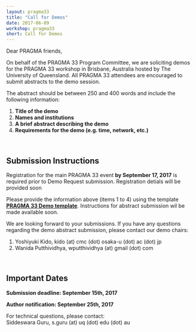 ```yaml
---
layout: pragma33
title: "Call for Demos"
date: 2017-06-09
workshop: pragma33
short: Call for Demos
---
```


Dear PRAGMA friends,

On behalf of the PRAGMA 33 Program Committee, we are soliciting demos for the
PRAGMA 33 workshop in Brisbane, Australia hosted by The University of Queensland.
All PRAGMA 33 attendees are encouraged to submit abstracts to the demo
session.
 
The abstract should be between 250 and 400 words and include the following
information: 

 1. **Title of the demo** 
 2. **Names and institutions** 
 3. **A brief abstract describing the demo** 
 4. **Requirements for the demo (e.g. time, network, etc.)**

<br>

## Submission Instructions
Registration for the main PRAGMA 33 event **by September 17, 2017** is required prior to Demo Request submission. Registration detials will be provided soon 
<br />

Please provide the information above (items 1 to 4) using the template **[PRAGMA 33 Demo template](https://drive.google.com/open?id=0B0FUjpQKIKsTNm5kZUl0TXdTck0)**. Instructions for abstract submission wil be made available soon.  

We are looking forward to your submissions. If you have any questions
regarding the demo abstract submission, please contact our demo chairs:

1. Yoshiyuki Kido, kido (at) cmc (dot) osaka-u (dot) ac (dot) jp
2. Wanida Putthividhya, wputthividhya (at) gmail (dot) com
<br>

## Important Dates

**Submission deadline: September 15th, 2017** 

**Author notification: September 25th, 2017**

For technical questions, please contact:
<br>
Siddeswara Guru, s.guru (at) uq (dot) edu (dot) au

